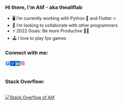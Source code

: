 ### Hi there, I'm Alif - aka thealiflab

- 🖥️ I’m currently working with Python 🐍 and Flutter 🔥
- 👯 I’m looking to collaborate with other programmers
- ⚡ 2022 Goals: Be more Productive 💪🏻
- 🕹️ I love to play fps games


### Connect with me:

<a href="https://ahmedalif.com"> <img align="left" src="./images/logos/web.png" width="16px;"></a>
<a href="https://twitter.com/alif0920"> <img align="left" src="./images/logos/twitter.jpg" width="16px;"></a>
<a href="https://www.instagram.com/aliflabofficial/"> <img align="left" src="./images/logos/linkedin.jpg" width="16px;"></a>
<a href="https://www.linkedin.com/in/alif09/"> <img align="left" src="./images/logos/instagram.png" width="16px;"></a>

<br/>
<br/>

### Stack Overflow:
<br/>
<a href="https://stackoverflow.com/users/11681472/alif"><img src="https://stackoverflow.com/users/flair/11681472.png?theme=clean" width="208" height="58" alt="Stack Overflow of Alif"></a>

